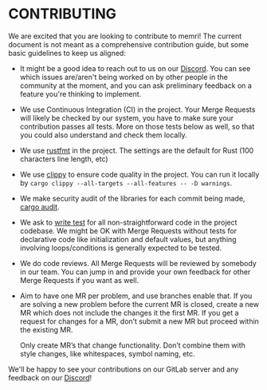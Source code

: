 # CONTRIBUTING 

We are excited that you are looking to contribute to memri!
The current document is not meant as a comprehensive contribution guide,
but some basic guidelines to keep us aligned:

* It might be a good idea to reach out to us on our
[Discord](https://discord.com/invite/BcRfajJk4k).
You can see which issues are/aren't being worked on by other people
in the community at the moment, and you can ask preliminary
feedback on a feature you're thinking to implement.

* We use Continuous Integration (CI) in the project.
Your Merge Requests will likely be checked by our system,
you have to make sure your contribution passes all tests.
More on those tests below as well, so that you could also understand and check them locally.

* We use [rustfmt](https://github.com/rust-lang/rustfmt) in the project.
The settings are the default for Rust (100 characters line length, etc)

* We use [clippy](https://github.com/rust-lang/rust-clippy) to ensure code quality in the project.
You can run it locally by `cargo clippy --all-targets --all-features -- -D warnings`.

* We make security audit of the libraries for each commit being made,
[cargo audit](https://github.com/RustSec/cargo-audit).

* We ask to [write test](https://doc.rust-lang.org/rust-by-example/testing/unit_testing.html)
for all non-straightforward code in the project codebase.
We might be OK with Merge Requests without tests for declarative code like initialization
and default values, but anything involving loops/conditions is generally expected to be tested.

* We do code reviews. All Merge Requests will be reviewed by somebody in our team.
You can jump in and provide your own feedback for other Merge Requests if you want as well.

* Aim to have one MR per problem, and use branches enable that.
If you are solving a new problem before the current MR is closed, create a new MR which does not
include the changes it the first MR. If you get a request for changes for a MR, don’t submit
a new MR but proceed within the existing MR.

    Only create MR’s that change functionality. Don’t combine them with style changes, like whitespaces, symbol naming, etc.


We'll be happy to see your contributions on our GitLab server and any feedback
on our [Discord](https://discord.com/invite/BcRfajJk4k)!

